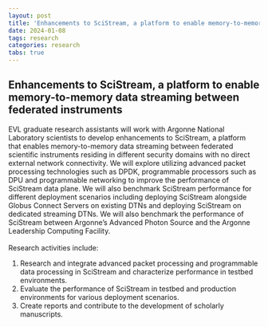 ```yaml
---
layout: post
title: 'Enhancements to SciStream, a platform to enable memory-to-memory data streaming between federated instruments'
date: 2024-01-08
tags: research
categories: research
tabs: true
---
```


## Enhancements to SciStream, a platform to enable memory-to-memory data streaming between federated instruments

EVL graduate research assistants will work with Argonne National Laboratory scientists to develop enhancements to SciStream, a platform that enables memory-to-memory data streaming between federated scientific instruments residing in different security domains with no direct external network connectivity. We will explore utilizing advanced packet processing technologies such as DPDK, programmable processors such as DPU and programmable networking to improve the performance of SciStream data plane. We will also benchmark SciStream performance for different deployment scenarios including deploying SciStream alongside Globus Connect Servers on existing DTNs and deploying SciStream on dedicated streaming DTNs. We will also benchmark the performance of SciStream between Argonne&rsquo;s Advanced Photon Source and the Argonne Leadership Computing Facility.<br><br>
Research activities include:<br>
1) Research and integrate advanced packet processing and programmable data processing in SciStream and characterize performance in testbed environments.<br>
2) Evaluate the performance of SciStream in testbed and production environments for various deployment scenarios.<br>
3) Create reports and contribute to the development of scholarly manuscripts.<br>